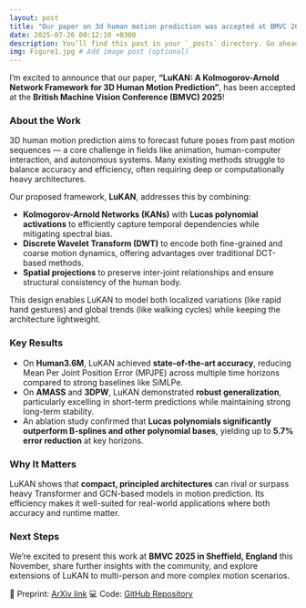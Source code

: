 ```yaml
---
layout: post
title: "Our paper on 3d human motion prediction was accepted at BMVC 2025"
date: 2025-07-26 00:12:10 +0300
description: You’ll find this post in your `_posts` directory. Go ahead and edit it and re-build the site to see your changes. # Add post description (optional)
img: Figure1.jpg # Add image post (optional)
---
```


I’m excited to announce that our paper, **“LuKAN: A Kolmogorov-Arnold Network Framework for 3D Human Motion Prediction”**, has been accepted at the **British Machine Vision Conference (BMVC) 2025**!

### About the Work

3D human motion prediction aims to forecast future poses from past motion sequences — a core challenge in fields like animation, human-computer interaction, and autonomous systems. Many existing methods struggle to balance accuracy and efficiency, often requiring deep or computationally heavy architectures.

Our proposed framework, **LuKAN**, addresses this by combining:

* **Kolmogorov-Arnold Networks (KANs)** with **Lucas polynomial activations** to efficiently capture temporal dependencies while mitigating spectral bias.
* **Discrete Wavelet Transform (DWT)** to encode both fine-grained and coarse motion dynamics, offering advantages over traditional DCT-based methods.
* **Spatial projections** to preserve inter-joint relationships and ensure structural consistency of the human body.

This design enables LuKAN to model both localized variations (like rapid hand gestures) and global trends (like walking cycles) while keeping the architecture lightweight.

### Key Results

* On **Human3.6M**, LuKAN achieved **state-of-the-art accuracy**, reducing Mean Per Joint Position Error (MPJPE) across multiple time horizons compared to strong baselines like SiMLPe.
* On **AMASS** and **3DPW**, LuKAN demonstrated **robust generalization**, particularly excelling in short-term predictions while maintaining strong long-term stability.
* An ablation study confirmed that **Lucas polynomials significantly outperform B-splines and other polynomial bases**, yielding up to **5.7% error reduction** at key horizons.

### Why It Matters

LuKAN shows that **compact, principled architectures** can rival or surpass heavy Transformer and GCN-based models in motion prediction. Its efficiency makes it well-suited for real-world applications where both accuracy and runtime matter.

### Next Steps

We’re excited to present this work at **BMVC 2025 in Sheffield, England** this November, share further insights with the community, and explore extensions of LuKAN to multi-person and more complex motion scenarios.

📄 Preprint: [ArXiv link](https://arxiv.org/abs/2508.04847)
💻 Code: [GitHub Repository](https://github.com/zadidhasan/LuKAN)

